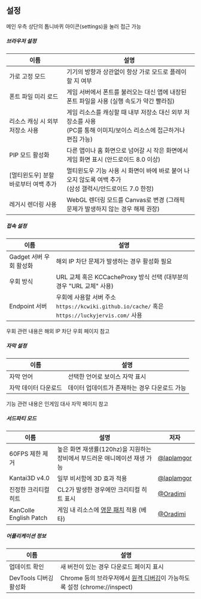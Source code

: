 <link rel="stylesheet" href="https://fonts.googleapis.com/css2?family=Material+Symbols+Outlined:opsz,wght,FILL,GRAD@20,400,0,0&icon_names=settings" />

## 설정 

메인 우측 상단의 톱니바퀴 아이콘(<span class="material-symbols-outlined inline-icon">settings</span>)을 눌러 접근 가능

##### 브라우저 설정

| 이름 | 설명 | 
| --- | -- |
| 가로 고정 모드 | 기기의 방향과 상관없이 항상 가로 모드로 플레이할 지 여부 |
| 폰트 파일 미리 로드 | 게임 서버에서 폰트를 불러오는 대신 앱에 내장된 폰트 파일을 사용 (실행 속도가 약간 빨라짐) |
| 리소스 캐싱 시 외부 저장소 사용 | 게임 리소스를 캐싱할 때 내부 저장소 대신 외부 저장소를 사용<br/>(PC를 통해 이미지/보이스 리소스에 접근하거나 편집 가능) |
| PIP 모드 활성화 | 다른 앱이나 홈 화면으로 넘어갈 시 작은 화면에서 게임 화면 표시 (안드로이드 8.0 이상) |
| [멀티윈도우] 분할 바로부터 여백 추가 | 멀티윈도우 기능 사용 시 화면이 바에 바로 붙어 나오지 않도록 여백 추가<br/>(삼성 갤럭시/안드로이드 7.0 한정) |
| 레거시 렌더링 사용 | WebGL 렌더링 모드를 Canvas로 변경 (그래픽 문제가 발생하지 않는 경우 해제 권장) | 

##### 접속 설정

| 이름 | 설명 | 
| --- | --- |
| Gadget 서버 우회 활성화 | 해외 IP 차단 문제가 발생하는 경우 활성화 필요 |
| 우회 방식 | URL 교체 혹은 KCCacheProxy 방식 선택 (대부분의 경우 "URL 교체" 사용) |
| Endpoint 서버 | 우회에 사용할 서버 주소<br/>`https://kcwiki.github.io/cache/` 혹은 `https://luckyjervis.com/` 사용 |

우회 관련 내용은 <span class="link" data-move="gadgetbypass">해외 IP 차단 우회</span> 페이지 참고

##### 자막 설정

| 이름 | 설명 | 
| --- | --- |
| 자막 언어 | 선택한 언어로 보이스 자막 표시 |
| 자막 데이터 다운로드 | 데이터 업데이트가 존재하는 경우 다운로드 가능 |

기능 관련 내용은 <span class="link" data-move="voiceline">인게임 대사 자막</span> 페이지 참고

##### 서드파티 모드

| 이름                     | 설명 | 저자 |
|------------------------| --- | --- |
| 60FPS 제한 제거            | 높은 화면 재생률(120hz)을 지원하는 장비에서 부드러운 애니메이션 재생 가능 | [@laplamgor](https://x.com/laplamgor) |
| Kantai3D v4.0          | 일부 비서함에 3D 효과 적용 | [@laplamgor](https://x.com/laplamgor) |
| 진정한 크리티컬 히트            | CL2가 발생한 경우에만 크리티컬 히트 표시 | [@Oradimi](https://x.com/oradimi) |
| KanColle English Patch | 게임 내 리소스에 [영문 패치](https://github.com/Oradimi/KanColle-English-Patch-KCCP) 적용 (베타) | [@Oradimi](https://x.com/oradimi) |

##### 어플리케이션 정보

| 이름 | 설명 | 
| --- | --- |
| 업데이트 확인 | 새 버전이 있는 경우 다운로드 페이지 표시 | 
| DevTools 디버깅 활성화 | Chrome 등의 브라우저에서 [원격 디버깅](https://developer.chrome.com/docs/devtools/remote-debugging?hl=ko)이 가능하도록 설정 (chrome://inspect) |
